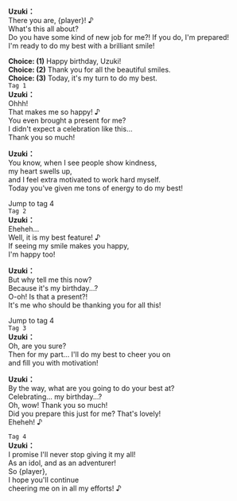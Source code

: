 # 

  
**Uzuki：**  
There you are, {player}! ♪  
 What's this all about?  
Do you have some kind of new job for me?! If you do, I'm prepared!  
I'm ready to do my best with a brilliant smile!  
  
**Choice: (1)**  Happy birthday, Uzuki!  
**Choice: (2)**  Thank you for all the beautiful smiles.  
**Choice: (3)**  Today, it's my turn to do my best.  
`Tag 1`  
**Uzuki：**  
Ohhh!  
 That makes me so happy! ♪  
You even brought a present for me?  
I didn't expect a celebration like this...  
 Thank you so much!  
  
**Uzuki：**  
You know, when I see people show kindness,  
my heart swells up,  
 and I feel extra motivated to work hard myself.  
Today you've given me tons of energy to do my best!  
  
Jump to tag 4  
`Tag 2`  
**Uzuki：**  
Eheheh...  
 Well, it is my best feature! ♪  
If seeing my smile makes you happy,  
 I'm happy too!  
  
**Uzuki：**  
But why tell me this now?  
Because it's my birthday...?  
 O-oh! Is that a present?!  
It's me who should be thanking you for all this!  
  
Jump to tag 4  
`Tag 3`  
**Uzuki：**  
Oh, are you sure?  
Then for my part... I'll do my best to cheer you on  
and fill you with motivation!  
  
**Uzuki：**  
By the way, what are you going to do your best at?  
Celebrating... my birthday...?  
 Oh, wow! Thank you so much!  
Did you prepare this just for me? That's lovely!  
 Eheheh! ♪  
  
`Tag 4`  
**Uzuki：**  
I promise I'll never stop giving it my all!  
As an idol, and as an adventurer!  
 So {player},  
I hope you'll continue  
 cheering me on in all my efforts! ♪  
